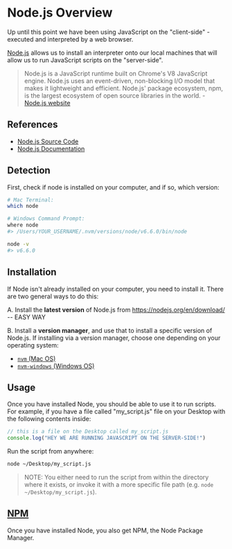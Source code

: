 # Node.js Overview

Up until this point we have been using JavaScript on the "client-side" - executed and interpreted by a web browser.

[Node.js](https://nodejs.org/en/) allows us to install an interpreter onto our local machines that will allow us to run JavaScript scripts on the "server-side".

> Node.js is a JavaScript runtime built on Chrome's V8 JavaScript engine. Node.js uses an event-driven, non-blocking I/O model that makes it lightweight and efficient. Node.js' package ecosystem, npm, is the largest ecosystem of open source libraries in the world. - [Node.js website](https://nodejs.org/en/)


## References

  + [Node.js Source Code](https://github.com/nodejs/node)
  + [Node.js Documentation](https://nodejs.org/api/)

## Detection

First, check if node is installed on your computer, and if so, which version:

```` sh
# Mac Terminal:
which node

# Windows Command Prompt:
where node
#> /Users/YOUR_USERNAME/.nvm/versions/node/v6.6.0/bin/node
````

```sh
node -v
#> v6.6.0
```

## Installation

If Node isn't already installed on your computer, you need to install it. There are two general ways to do this:

  A. Install the **latest version** of Node.js from https://nodejs.org/en/download/ -- EASY WAY
  
  B. Install a **version manager**, and use that to install a specific version of Node.js. If installing via a version manager, choose one depending on your operating system:

  + [`nvm` (Mac OS)](https://github.com/creationix/nvm)
  + [`nvm-windows` (Windows OS)](https://github.com/coreybutler/nvm-windows#installation--upgrades)


## Usage

Once you have installed Node, you should be able to use it to run scripts. For example, if you have a file called "my_script.js" file on your Desktop with the following contents inside:

```` js
// this is a file on the Desktop called my_script.js
console.log("HEY WE ARE RUNNING JAVASCRIPT ON THE SERVER-SIDE!")
````

Run the script from anywhere:

```` sh
node ~/Desktop/my_script.js
````

> NOTE: You either need to run the script from within the directory where it exists, or invoke it with a more specific file path (e.g. `node ~/Desktop/my_script.js`).

## [NPM](npm.md)

Once you have installed Node, you also get NPM, the Node Package Manager.
